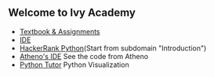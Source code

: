 ## Welcome to Ivy Academy

- [Textbook & Assignments](http://runestone.academy/)
- [IDE](https://ide.cs50.io/)
- [HackerRank Python](https://www.hackerrank.com/domains/python?badge_type=python)(Start from subdomain "Introduction")
- [Atheno's IDE](https://ide.cs50.io/XiChenn/ide) See the code from Atheno
- [Python Tutor](http://pythontutor.com/visualize.html#mode=edit) Python Visualization
